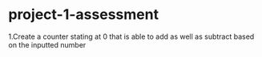 # project-1-assessment

1.Create a counter stating at 0 that is able to add as well as subtract based on the inputted number